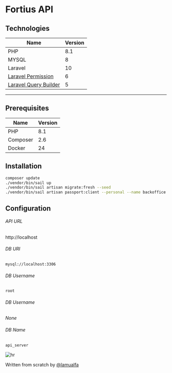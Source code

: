 # Fortius API

## Technologies

| Name                                                                                                                   | Version |
| ---------------------------------------------------------------------------------------------------------------------- | ------- |
| PHP                                                                                                                    | 8.1     |
| MYSQL                                                                                                                  | 8       |
| Laravel                                                                                                                | 10      |
| [Laravel Permission](https://github.com/spatie/laravel-permission/tree/9b02e54c2b3aa009128b0df3099fb808fa36b85c)       | 6       |
| [Laravel Query Builder](https://github.com/spatie/laravel-query-builder/tree/93edc4ccd7335205ee088b86a99e6ea834058b9d) | 5       |

<hr/>

## Prerequisites

| Name     | Version |
| -------- | ------- |
| PHP      | 8.1     |
| Composer | 2.6     |
| Docker   | 24      |

## Installation

```bash
composer update
./vendor/bin/sail up
./vendor/bin/sail artisan migrate:fresh --seed
./vendor/bin/sail artisan passport:client --personal --name backoffice
```

## Configuration

###### API URL
http://localhost

###### DB URI
`mysql://localhost:3306`

###### DB Username
`root`

###### DB Username
*None*

###### DB Name
`api_server`

![hr](https://user-images.githubusercontent.com/39755201/159233055-3bd55a37-7284-46ad-b759-5ab0c13b3828.png)

Written from scratch by [@lamualfa](https://lamualfa.co/)
